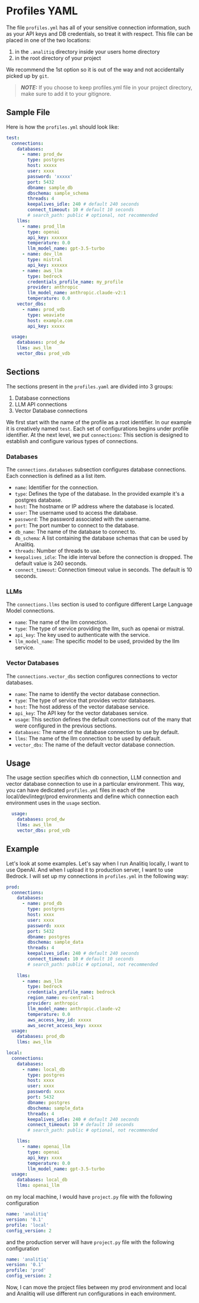 # Profiles YAML

The file `profiles.yml` has all of your sensitive connection information, such as your API keys and DB credentials, so treat it with respect. This file can be placed in one of the two locations:
1. in the `.analitiq` directory inside your users home directory
2. in the root directory of your project

We recommend the 1st option so it is out of the way and not accidentally picked up by `git`.
> **_NOTE:_**  If you choose to keep profiles.yml file in your project directory, make sure to add it to your gitignore.

## Sample File
Here is how the `profiles.yml` should look like:
```yaml
test:
  connections:
    databases:
      - name: prod_dw
        type: postgres
        host: xxxxx
        user: xxxx
        password: 'xxxxx'
        port: 5432
        dbname: sample_db
        dbschema: sample_schema
        threads: 4
        keepalives_idle: 240 # default 240 seconds
        connect_timeout: 10 # default 10 seconds
        # search_path: public # optional, not recommended
    llms:
      - name: prod_llm
        type: openai
        api_key: xxxxxx
        temperature: 0.0
        llm_model_name: gpt-3.5-turbo
      - name: dev_llm
        type: mistral
        api_key: xxxxxx
      - name: aws_llm
        type: bedrock
        credentials_profile_name: my_profile
        provider: anthropic
        llm_model_name: anthropic.claude-v2:1
        temperature: 0.0
    vector_dbs:
      - name: prod_vdb
        type: weaviate
        host: example.com
        api_key: xxxxx

  usage:
    databases: prod_dw
    llms: aws_llm
    vector_dbs: prod_vdb
```
## Sections
The sections present in the `profiles.yaml` are divided into 3 groups:
1. Database connections
2. LLM API connections
3. Vector Database connections

We first start with the name of the profile as a root identifier. In our example it is creatively named `test`. Each set of configurations begins under profile identifier.
At the next level, we put `connections`: This section is designed to establish and configure various types of connections.

### Databases
The `connections.databases` subsection configures database connections. Each connection is defined as a list item.
- `name`: Identifier for the connection.
- `type`: Defines the type of the database. In the provided example it's a postgres database.
- `host`: The hostname or IP address where the database is located.
- `user`: The username used to access the database.
- `password`: The password associated with the username.
- `port`: The port number to connect to the database.
- `db_name`: The name of the database to connect to.
- `db_schema`: A list containing the database schemas that can be used by Analitiq.
- `threads`: Number of threads to use.
- `keepalives_idle`: The idle interval before the connection is dropped. The default value is 240 seconds.
- `connect_timeout`: Connection timeout value in seconds. The default is 10 seconds.

### LLMs
The `connections.llms` section is used to configure different Large Language Model connections.

- `name`: The name of the llm connection.
- `type`: The type of service providing the llm, such as openai or mistral.
- `api_key`: The key used to authenticate with the service.
- `llm_model_name`: The specific model to be used, provided by the llm service.

### Vector Databases
The `connections.vector_dbs` section configures connections to vector databases.

- `name`: The name to identify the vector database connection.
- `type`: The type of service that provides vector databases.
- `host`: The host address of the vector database service.
- `api_key`: The API key for the vector databases service.
- `usage`: This section defines the default connections out of the many that were configured in the previous sections.
- `databases`: The name of the database connection to use by default.
- `llms`: The name of the llm connection to be used by default.
- `vector_dbs`: The name of the default vector database connection.

## Usage
The usage section specifies which db connection, LLM connection and vector database connection to use in a particular environment.
This way, you can have dedicated `profiles.yml` files in each of the local/dev/integr/prod environments and define which connection each environment uses in the `usage` section.
```yaml
  usage:
    databases: prod_dw
    llms: aws_llm
    vector_dbs: prod_vdb
```

## Example
Let's look at some examples. Let's say when I run Analitiq locally, I want to use OpenAI. And when I upload it to production server, I want to use Bedrock.
I will set up my connections in `profiles.yml` in the following way:
```yaml
prod:
  connections:
    databases:
      - name: prod_db
        type: postgres
        host: xxxx
        user: xxxx
        password: xxxx
        port: 5432
        dbname: postgres
        dbschema: sample_data
        threads: 4
        keepalives_idle: 240 # default 240 seconds
        connect_timeout: 10 # default 10 seconds
        # search_path: public # optional, not recommended
    
    llms:
      - name: aws_llm
        type: bedrock
        credentials_profile_name: bedrock
        region_name: eu-central-1
        provider: anthropic
        llm_model_name: anthropic.claude-v2
        temperature: 0.0
        aws_access_key_id: xxxxx
        aws_secret_access_key: xxxxx
  usage:
    databases: prod_db
    llms: aws_llm

local:
  connections:
    databases:
      - name: local_db
        type: postgres
        host: xxxx
        user: xxxx
        password: xxxx
        port: 5432
        dbname: postgres
        dbschema: sample_data
        threads: 4
        keepalives_idle: 240 # default 240 seconds
        connect_timeout: 10 # default 10 seconds
        # search_path: public # optional, not recommended

    llms:
      - name: openai_llm
        type: openai
        api_key: xxxx
        temperature: 0.0
        llm_model_name: gpt-3.5-turbo
  usage:
    databases: local_db
    llms: openai_llm
```

on my local machine, I would have `project.py` file with the following configuration
```yaml
name: 'analitiq'
version: '0.1'
profile: 'local'
config_version: 2
```
and the production server will have `project.py` file with the following configuration
```yaml
name: 'analitiq'
version: '0.1'
profile: 'prod'
config_version: 2
```

Now, I can move the project files between my prod environment and local and Analitiq will use different run configurations in each environment.
